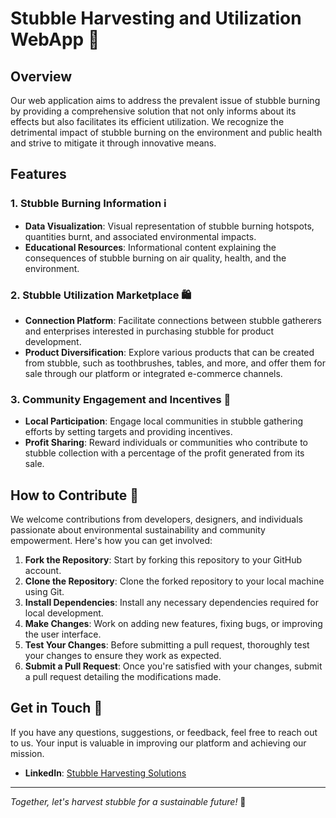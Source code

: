 # Stubble Harvesting and Utilization WebApp 🌾

## Overview

Our web application aims to address the prevalent issue of stubble burning by providing a comprehensive solution that not only informs about its effects but also facilitates its efficient utilization. We recognize the detrimental impact of stubble burning on the environment and public health and strive to mitigate it through innovative means.

## Features

### 1. Stubble Burning Information ℹ️

- **Data Visualization**: Visual representation of stubble burning hotspots, quantities burnt, and associated environmental impacts.
- **Educational Resources**: Informational content explaining the consequences of stubble burning on air quality, health, and the environment.

### 2. Stubble Utilization Marketplace 🛍️

- **Connection Platform**: Facilitate connections between stubble gatherers and enterprises interested in purchasing stubble for product development.
- **Product Diversification**: Explore various products that can be created from stubble, such as toothbrushes, tables, and more, and offer them for sale through our platform or integrated e-commerce channels.

### 3. Community Engagement and Incentives 🤝

- **Local Participation**: Engage local communities in stubble gathering efforts by setting targets and providing incentives.
- **Profit Sharing**: Reward individuals or communities who contribute to stubble collection with a percentage of the profit generated from its sale.

## How to Contribute 🚀

We welcome contributions from developers, designers, and individuals passionate about environmental sustainability and community empowerment. Here's how you can get involved:

1. **Fork the Repository**: Start by forking this repository to your GitHub account.
2. **Clone the Repository**: Clone the forked repository to your local machine using Git.
3. **Install Dependencies**: Install any necessary dependencies required for local development.
4. **Make Changes**: Work on adding new features, fixing bugs, or improving the user interface.
5. **Test Your Changes**: Before submitting a pull request, thoroughly test your changes to ensure they work as expected.
6. **Submit a Pull Request**: Once you're satisfied with your changes, submit a pull request detailing the modifications made.

## Get in Touch 📧

If you have any questions, suggestions, or feedback, feel free to reach out to us. Your input is valuable in improving our platform and achieving our mission.

- **LinkedIn**: [Stubble Harvesting Solutions](https://www.linkedin.com/company/stubble-harvesting-solutions)

---

*Together, let's harvest stubble for a sustainable future!* 🌱
